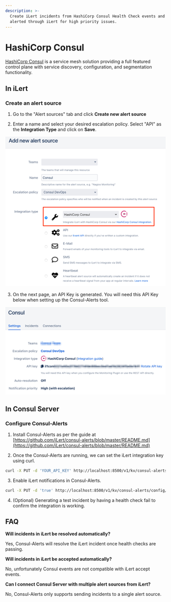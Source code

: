 ```yaml
---
description: >-
  Create iLert incidents from HashiCorp Consul Health Check events and get
  alerted through iLert for high priority issues.
---
```


# HashiCorp Consul

[HashiCorp Consul](https://www.consul.io/) is a service mesh solution providing a full featured control plane with service discovery, configuration, and segmentation functionality.

## In iLert <a id="in-ilert"></a>

### Create an alert source <a id="create-alert-source"></a>

1. Go to the "Alert sources" tab and click **Create new alert source**

2. Enter a name and select your desired escalation policy. Select "API" as the **Integration Type** and click on **Save**.

![](../.gitbook/assets/ilert%20%2828%29.png)

3. On the next page, an API Key is generated. You will need this API Key below when setting up the Consul-Alerts tool.

![](../.gitbook/assets/ilert%20%2829%29.png)

## In Consul Server <a id="in-topdesk"></a>

### Configure Consul-Alerts

1. Install Consul-Alerts as per the guide at [https://github.com/iLert/consul-alerts/blob/master/README.md](https://github.com/iLert/consul-alerts/blob/master/README.md)

2. Once the Consul-Alerts are running, we can set the iLert integration key using curl.

```bash
curl -X PUT -d 'YOUR_API_KEY' http://localhost:8500/v1/kv/consul-alerts/config/notifiers/ilert/api-key
```

3. Enable iLert notifications in Consul-Alerts.

```bash
curl -X PUT -d 'true' http://localhost:8500/v1/kv/consul-alerts/config/notifiers/ilert/enabled
```

4.  \(Optional\) Generating a test incident by having a health check fail to confirm the integration is working.

## FAQ <a id="faq"></a>

**Will incidents in iLert be resolved automatically?**

Yes, Consul-Alerts will resolve the iLert incident once health checks are passing.

**Will incidents in iLert be accepted automatically?**

No, unfortunately Consul events are not compatible with iLert accept events.

**Can I connect Consul Server with multiple alert sources from iLert?**

No, Consul-Alerts only supports sending incidents to a single alert source.

